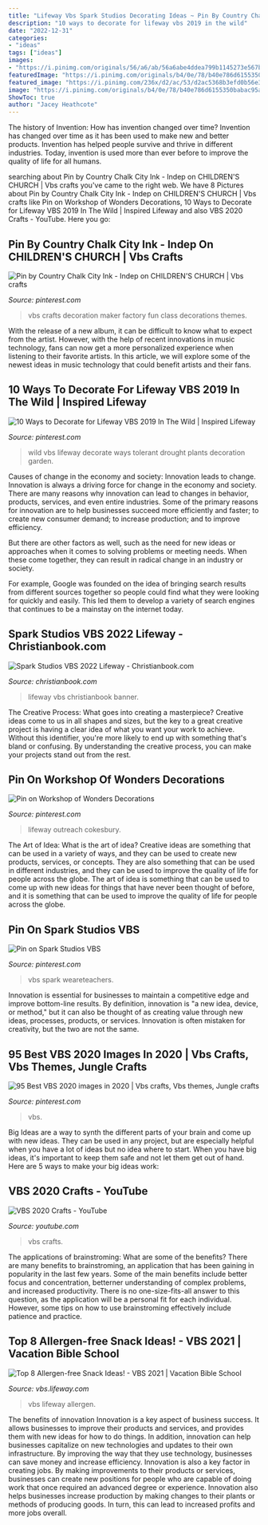 ```yaml
---
title: "Lifeway Vbs Spark Studios Decorating Ideas ~ Pin By Country Chalk City Ink"
description: "10 ways to decorate for lifeway vbs 2019 in the wild"
date: "2022-12-31"
categories:
- "ideas"
tags: ["ideas"]
images:
- "https://i.pinimg.com/originals/56/a6/ab/56a6abe4ddea799b1145273e567b052e.jpg"
featuredImage: "https://i.pinimg.com/originals/b4/0e/78/b40e786d6155350babac95a15645808c.jpg"
featured_image: "https://i.pinimg.com/236x/d2/ac/53/d2ac5368b3efd0b56e382d83c26ec450.jpg"
image: "https://i.pinimg.com/originals/b4/0e/78/b40e786d6155350babac95a15645808c.jpg"
ShowToc: true
author: "Jacey Heathcote"
---
```



The history of Invention: How has invention changed over time?
Invention has changed over time as it has been used to make new and better products. Invention has helped people survive and thrive in different industries. Today, invention is used more than ever before to improve the quality of life for all humans.

	

		
searching about Pin by Country Chalk City Ink - Indep on CHILDREN&#039;S CHURCH | Vbs crafts you've came to the right web. We have 8 Pictures about Pin by Country Chalk City Ink - Indep on CHILDREN&#039;S CHURCH | Vbs crafts like Pin on Workshop of Wonders Decorations, 10 Ways to Decorate for Lifeway VBS 2019 In The Wild | Inspired Lifeway and also VBS 2020 Crafts - YouTube. Here you go:
		
    
## Pin By Country Chalk City Ink - Indep On CHILDREN&#039;S CHURCH | Vbs Crafts

<img loading=lazy src="https://i.pinimg.com/originals/b4/0e/78/b40e786d6155350babac95a15645808c.jpg" onerror="this.onerror=null;this.src='https://tse2.mm.bing.net/th?id=OIP.JRetwl970KFb2tKKPZPrkAHaJ4&amp;pid=15.1';" alt="Pin by Country Chalk City Ink - Indep on CHILDREN&#039;S CHURCH | Vbs crafts">

_Source: pinterest.com_

>vbs crafts decoration maker factory fun class decorations themes. 

	

With the release of a new album, it can be difficult to know what to expect from the artist. However, with the help of recent innovations in music technology, fans can now get a more personalized experience when listening to their favorite artists. In this article, we will explore some of the newest ideas in music technology that could benefit artists and their fans.

    
## 10 Ways To Decorate For Lifeway VBS 2019 In The Wild | Inspired Lifeway

<img loading=lazy src="https://i.pinimg.com/236x/d2/ac/53/d2ac5368b3efd0b56e382d83c26ec450.jpg" onerror="this.onerror=null;this.src='https://tse4.mm.bing.net/th?id=OIP.UQblFKF1X_A75ybPNtwlJwAAAA&amp;pid=15.1';" alt="10 Ways to Decorate for Lifeway VBS 2019 In The Wild | Inspired Lifeway">

_Source: pinterest.com_

>wild vbs lifeway decorate ways tolerant drought plants decoration garden. 

	

Causes of change in the economy and society: Innovation leads to change.
Innovation is always a driving force for change in the economy and society. There are many reasons why innovation can lead to changes in behavior, products, services, and even entire industries. 
Some of the primary reasons for innovation are to help businesses succeed more efficiently and faster; to create new consumer demand; to increase production; and to improve efficiency. 

But there are other factors as well, such as the need for new ideas or approaches when it comes to solving problems or meeting needs. When these come together, they can result in radical change in an industry or society.

For example, Google was founded on the idea of bringing search results from different sources together so people could find what they were looking for quickly and easily. This led them to develop a variety of search engines that continues to be a mainstay on the internet today.

    
## Spark Studios VBS 2022 Lifeway - Christianbook.com

<img loading=lazy src="https://g.christianbook.com/ns/cp_graphics/page/5/1015695/765x250Spark_LifeWay_Day5_0621_1623344697.jpg" onerror="this.onerror=null;this.src='https://tse2.mm.bing.net/th?id=OIP.jwYeXt9sVm3drK852bSkSwHaCa&amp;pid=15.1';" alt="Spark Studios VBS 2022 Lifeway - Christianbook.com">

_Source: christianbook.com_

>lifeway vbs christianbook banner. 

	

The Creative Process: What goes into creating a masterpiece?
Creative ideas come to us in all shapes and sizes, but the key to a great creative project is having a clear idea of what you want your work to achieve. Without this identifier, you're more likely to end up with something that's bland or confusing. By understanding the creative process, you can make your projects stand out from the rest.

    
## Pin On Workshop Of Wonders Decorations

<img loading=lazy src="https://i.pinimg.com/originals/56/a6/ab/56a6abe4ddea799b1145273e567b052e.jpg" onerror="this.onerror=null;this.src='https://tse1.mm.bing.net/th?id=OIP.ZGos_LIPpIQvcxTlh7vmQgHaE8&amp;pid=15.1';" alt="Pin on Workshop of Wonders Decorations">

_Source: pinterest.com_

>lifeway outreach cokesbury. 

	

The Art of Idea: What is the art of idea?
Creative ideas are something that can be used in a variety of ways, and they can be used to create new products, services, or concepts. They are also something that can be used in different industries, and they can be used to improve the quality of life for people across the globe. The art of idea is something that can be used to come up with new ideas for things that have never been thought of before, and it is something that can be used to improve the quality of life for people across the globe.

    
## Pin On Spark Studios VBS

<img loading=lazy src="https://i.pinimg.com/236x/63/ac/0d/63ac0d13c0563b1649be3e0780f1b032.jpg?nii=t" onerror="this.onerror=null;this.src='https://tse3.mm.bing.net/th?id=OIP.mb11W6rOwBzX56rtMD-g-AAAAA&amp;pid=15.1';" alt="Pin on Spark Studios VBS">

_Source: pinterest.com_

>vbs spark weareteachers. 

	

Innovation is essential for businesses to maintain a competitive edge and improve bottom-line results. By definition, innovation is "a new idea, device, or method," but it can also be thought of as creating value through new ideas, processes, products, or services. Innovation is often mistaken for creativity, but the two are not the same.

    
## 95 Best VBS 2020 Images In 2020 | Vbs Crafts, Vbs Themes, Jungle Crafts

<img loading=lazy src="https://i.pinimg.com/474x/80/87/11/8087118659a4c340e59933fc618ff3af.jpg" onerror="this.onerror=null;this.src='https://tse1.mm.bing.net/th?id=OIP.ba6UsIbskr-eDQjIwNPtcQAAAA&amp;pid=15.1';" alt="95 Best VBS 2020 images in 2020 | Vbs crafts, Vbs themes, Jungle crafts">

_Source: pinterest.com_

>vbs. 

	

Big Ideas are a way to synth the different parts of your brain and come up with new ideas. They can be used in any project, but are especially helpful when you have a lot of ideas but no idea where to start. When you have big ideas, it's important to keep them safe and not let them get out of hand. Here are 5 ways to make your big ideas work: 

    
## VBS 2020 Crafts - YouTube

<img loading=lazy src="https://i.ytimg.com/vi/yw6mjL9gMKE/maxresdefault.jpg" onerror="this.onerror=null;this.src='https://tse3.mm.bing.net/th?id=OIP.jAkFzlzHbqPopXH7L2NUDwHaEK&amp;pid=15.1';" alt="VBS 2020 Crafts - YouTube">

_Source: youtube.com_

>vbs crafts. 

	

The applications of brainstroming: What are some of the benefits?
There are many benefits to brainstroming, an application that has been gaining in popularity in the last few years. Some of the main benefits include better focus and concentration, betterner understanding of complex problems, and increased productivity. There is no one-size-fits-all answer to this question, as the application will be a personal fit for each individual. However, some tips on how to use brainstroming effectively include patience and practice.

    
## Top 8 Allergen-free Snack Ideas! - VBS 2021 | Vacation Bible School

<img loading=lazy src="https://vbs.lifeway.com/wp-content/uploads/2017/05/cupcake-300x283.jpg" onerror="this.onerror=null;this.src='https://tse4.mm.bing.net/th?id=OIP.pHt-E5SAgB8E_lXrOtYoqQHaG_&amp;pid=15.1';" alt="Top 8 Allergen-free Snack Ideas! - VBS 2021 | Vacation Bible School">

_Source: vbs.lifeway.com_

>vbs lifeway allergen. 

	

The benefits of innovation
Innovation is a key aspect of business success. It allows businesses to improve their products and services, and provides them with new ideas for how to do things. In addition, innovation can help businesses capitalize on new technologies and updates to their own infrastructure. By improving the way that they use technology, businesses can save money and increase efficiency.
Innovation is also a key factor in creating jobs. By making improvements to their products or services, businesses can create new positions for people who are capable of doing work that once required an advanced degree or experience. Innovation also helps businesses increase production by making changes to their plants or methods of producing goods. In turn, this can lead to increased profits and more jobs overall.

